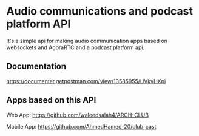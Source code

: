 # Audio communications and podcast platform API
It's a simple api for making audio communication apps based on websockets and AgoraRTC and a podcast platform api.

## Documentation
https://documenter.getpostman.com/view/13585955/UVkvHXpj

## Apps based on this API

Web App:
https://github.com/waleedsalah4/ARCH-CLUB

Mobile App:
https://github.com/AhmedHamed-20/club_cast
